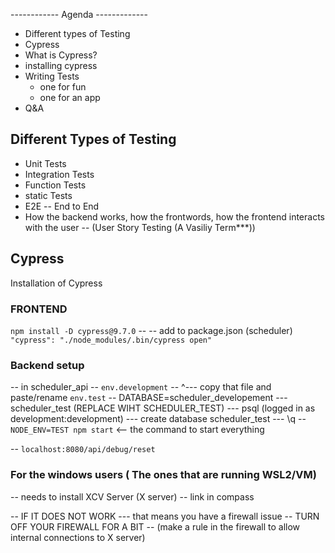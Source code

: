 ------------ Agenda -------------
- Different types of Testing
- Cypress
- What is Cypress?
- installing cypress
- Writing Tests
   - one for fun
   - one for an app
- Q&A



## Different Types of Testing

- Unit Tests
- Integration Tests
- Function Tests
- static Tests
- E2E  -- End to End
-  How the backend works, how the frontwords, how the frontend interacts with the user
-- (User Story Testing (A Vasiliy Term***))

## Cypress

Installation of Cypress

### FRONTEND

`npm install -D cypress@9.7.0` -- 
-- add to package.json (scheduler)
`"cypress": "./node_modules/.bin/cypress open"`

### Backend setup

-- in scheduler_api 
-- `env.development`
--  ^--- copy that file and paste/rename `env.test`
-- DATABASE=scheduler_developement --- scheduler_test (REPLACE WIHT SCHEDULER_TEST)
   --- psql (logged in as development:development)
   --- create database scheduler_test
   --- \q
-- `NODE_ENV=TEST npm start` <-- the command to start everything

-- `localhost:8080/api/debug/reset`

### For the windows users ( The ones that are running WSL2/VM)

-- needs to install XCV Server (X server)
-- link in compass

-- IF IT DOES NOT WORK --- that means you have a firewall issue
-- TURN OFF YOUR FIREWALL FOR A BIT
-- (make a rule in the firewall to allow internal connections to X server)


